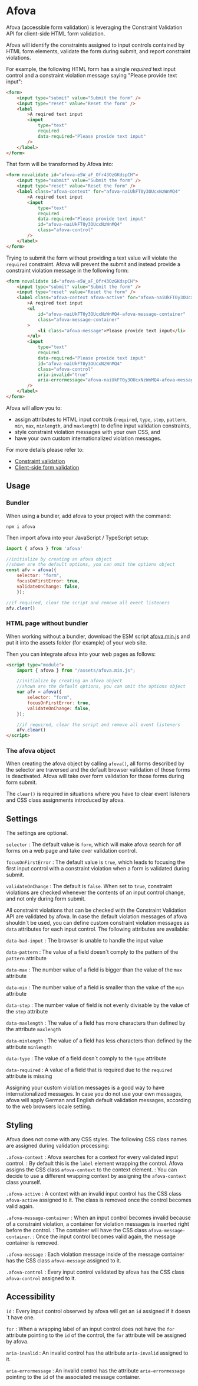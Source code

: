 # Afova

Afova (accessible form validation) is leveraging the Constraint Validation API for client-side HTML form validation.

Afova will identify the constraints assigned to input controls contained by HTML form elements, validate the form during submit, and report constraint violations.

For example, the following HTML form has a single *required* text input control and a constraint violation message saying "Please provide text input":

```html
<form>
    <input type="submit" value="Submit the form" />
    <input type="reset" value="Reset the form" />
    <label
        >A reqired text input
        <input
            type="text"
            required
            data-required="Please provide text input"
        />
    </label>
</form>
```

That form will be transformed by Afova into:

```html
<form novalidate id="afova-e5W_aF_Ofr43OzGKdspCH">
    <input type="submit" value="Submit the form" />
    <input type="reset" value="Reset the form" />
    <label class="afova-context" for="afova-naiUkFT0y3OUcxNzWnMQ4"
        >A reqired text input
        <input
            type="text"
            required
            data-required="Please provide text input"
            id="afova-naiUkFT0y3OUcxNzWnMQ4"
            class="afova-control"
        />
    </label>
</form>
```

Trying to submit the form without providing a text value will violate the `required` constraint. Afova will prevent the submit and instead provide a constraint violation message in the following form:

```html
<form novalidate id="afova-e5W_aF_Ofr43OzGKdspCH">
    <input type="submit" value="Submit the form" />
    <input type="reset" value="Reset the form" />
    <label class="afova-context afova-active" for="afova-naiUkFT0y3OUcxNzWnMQ4"
        >A reqired text input
        <ul
            id="afova-naiUkFT0y3OUcxNzWnMQ4-afova-message-container"
            class="afova-message-container"
        >
            <li class="afova-message">Please provide text input</li>
        </ul>
        <input
            type="text"
            required
            data-required="Please provide text input"
            id="afova-naiUkFT0y3OUcxNzWnMQ4"
            class="afova-control"
            aria-invalid="true"
            aria-errormessage="afova-naiUkFT0y3OUcxNzWnMQ4-afova-message-container"
        />
    </label>
</form>
```

Afova will allow you to:
- assign attributes to HTML input controls (`required`, `type`, `step`, `pattern`, `min`, `max`, `minlength`, and `maxlength`) to define input validation constraints,
- style constraint violation messages with your own CSS, and
- have your own custom internationalized violation messages.

For more details please refer to:

- [Constraint validation](https://developer.mozilla.org/en-US/docs/Web/HTML/Constraint_validation)
- [Client-side form validation](https://developer.mozilla.org/en-US/docs/Learn/Forms/Form_validation)

## Usage

### Bundler

When using a bundler, add afova to your project with the command:

```shell
npm i afova
```

Then import afova into your JavaScript / TypeScript setup:

```js
import { afova } from 'afova'

//initialize by creating an afova object
//shown are the default options, you can omit the options object
const afv = afova({
    selector: "form",
    focusOnFirstError: true,
    validateOnChange: false,
    });

//if required, clear the script and remove all event listeners
afv.clear()
```

### HTML page without bundler

When working without a bundler, download the ESM script <a href="https://raw.githubusercontent.com/ulfschneider/afova/refs/heads/main/dist/afova.min.js" download="afova.min.js">afova.min.js</a> and put it into the assets folder (for example) of your web site.

Then you can integrate afova into your web pages as follows:

```html
<script type="module">
    import { afova } from "/assets/afova.min.js";

    //initialize by creating an afova object
    //shown are the default options, you can omit the options object
    var afv = afova({
        selector: "form",
        focusOnFirstError: true,
        validateOnChange: false,
    });

    //if required, clear the script and remove all event listeners
    afv.clear()
</script>
```

### The afova object

When creating the afova object by calling `afova()`, all forms described by the selector are traversed
and the default browser validation of those forms is deactivated.
Afova will take over form validation for those forms during form submit.

The `clear()` is required in situations where you have to clear event listeners and CSS class assignments introduced by afova.

## Settings

The settings are optional.

`selector`
: The default value is `form`, which will make afova search for *all* forms on a web page and take over validation control.

`focusOnFirstError`
: The default value is `true`, which leads to focusing the first input control with a constraint violation when a form is validated during submit.

`validateOnChange`
: The default is `false`. When set to `true`, constraint violations are checked whenever the contents of an input control change, and not only during form submit.

All constraint violations that can be checked with the Constraint Validation API are validated by afova.
In case the default violation messages of afova shouldn´t be used, you can define custom constraint violation messages
as `data` attributes for each input control. The following attributes are available:

`data-bad-input`
: The browser is unable to handle the input value

`data-pattern`
: The value of a field doesn´t comply to the pattern of the `pattern` attribute

`data-max`
: The number value of a field is bigger than the value of the `max` attribute

`data-min`
: The number value of a field is smaller than the value of the `min` attribute

`data-step`
: The number value of field is not evenly divisable by the value of the `step` attribute

`data-maxlength`
: The value of a field has more characters than defined by the attribute `maxlength`

`data-minlength`
: The value of a field has less characters than defined by the attribute `minlength`

`data-type`
: The value of a field dosn´t comply to the `type` attribute

`data-required`
: A value of a field that is required due to the `required` attribute is missing

Assigning your custom violation messages is a good way to have internationalized messages. In case you do not use your own messages, afova will apply German and English default validation messages, according to the web browsers locale setting.

## Styling

Afova does not come with any CSS styles. The following CSS class names are assigned during validation processing:

`.afova-context`
: Afova searches for a context for every validated input control.
: By default this is the `label` element wrapping the control. Afova assigns the CSS class `afova-context` to the context element.
: You can decide to use a different wrapping context by assigning the `afova-context` class yourself.

`.afova-active`
: A context with an invalid input control has the CSS class `afova-active` assigned to it. The class is removed once the control becomes valid again.

`.afova-message-container`
: When an input control becomes invalid because of a constraint violation, a container for violation messages is inserted right before the control.
: The container will have the CSS class `afova-message-container`.
: Once the input control becomes valid again, the message container is removed.

`.afova-message`
: Each violation message inside of the message container has the CSS class `afova-message` assigned to it.

`.afova-control`
: Every input control validated by afova has the CSS class `afova-control` assigned to it.


## Accessibility

`id`
: Every input control observed by afova will get an `id` assigned if it doesn´t have one.

`for`
: When a wrapping label of an input control does not have the `for` attribute pointing to the `id` of the control, the `for` attribute will be assigned by afova.

`aria-invalid`
: An invalid control has the attribute `aria-invalid` assigned to it.

`aria-errormessage`
: An invalid control has the attribute `aria-errormessage` pointing to the `id` of the associated message container.
